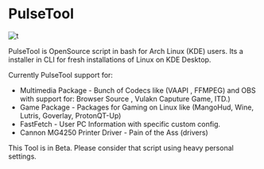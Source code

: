 # PulseTool

![t](https://github.com/user-attachments/assets/2aee9f4d-f6fd-49cf-846c-3894af246888)


PulseTool is OpenSource script in bash for Arch Linux (KDE) users.
Its a installer in CLI for fresh installations of Linux on KDE Desktop.

Currently PulseTool support for:

* Multimedia Package - Bunch of Codecs like (VAAPI , FFMPEG) and OBS with support for: Browser Source , Vulakn Caputure Game, ITD.)
* Game Package - Packages for Gaming on Linux like (MangoHud, Wine, Lutris, Goverlay, ProtonQT-Up)
* FastFetch - User PC Information with specific custom config.
* Cannon MG4250 Printer Driver - Pain of the Ass (drivers)

This Tool is in Beta.
Please consider that script using heavy personal settings.

